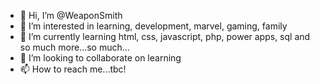 - 👋 Hi, I’m @WeaponSmith
- 👀 I’m interested in learning, development, marvel, gaming, family
- 🌱 I’m currently learning html, css, javascript, php, power apps, sql and so much more...so much...
- 💞️ I’m looking to collaborate on learning
- 📫 How to reach me...tbc!

<!---
WeaponSmith/WeaponSmith is a ✨ special ✨ repository because its `README.md` (this file) appears on your GitHub profile.
You can click the Preview link to take a look at your changes.
--->
